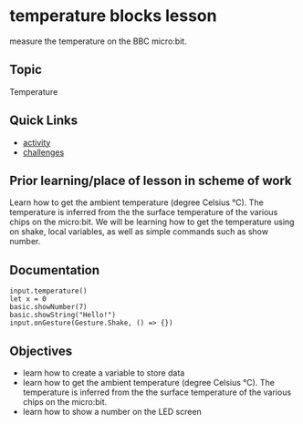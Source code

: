 # temperature blocks lesson

measure the temperature on the BBC micro:bit.

## Topic

Temperature

## Quick Links

* [activity](/microbit/lessons/temperature/activity)
* [challenges](/microbit/lessons/temperature/challenges)

## Prior learning/place of lesson in scheme of work

Learn how to get the ambient temperature (degree Celsius °C). The temperature is inferred from the the surface temperature of the various chips on the micro:bit. We will be learning how to get the temperature using on shake, local variables, as well as simple commands such as show number.

## Documentation

```cards
input.temperature()
let x = 0
basic.showNumber(7)
basic.showString("Hello!")
input.onGesture(Gesture.Shake, () => {})
```

## Objectives

* learn how to create a variable to store data
* learn how to get the ambient temperature (degree Celsius °C). The temperature is inferred from the the surface temperature of the various chips on the micro:bit.
* learn how to show a number on the LED screen
